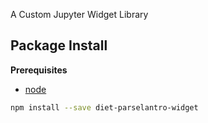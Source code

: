 A Custom Jupyter Widget Library

Package Install
---------------

**Prerequisites**
- [node](http://nodejs.org/)

```bash
npm install --save diet-parselantro-widget
```
